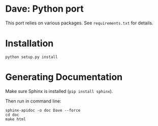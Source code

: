 Dave: Python port
=================

This port relies on various packages. See `requirements.txt` for details.

Installation
============

```
python setup.py install
```

Generating Documentation
========================

Make sure Sphinx is installed (`pip install sphinx`).

Then run in command line:

```
sphinx-apidoc -o doc Dave --force
cd doc
make html
```
